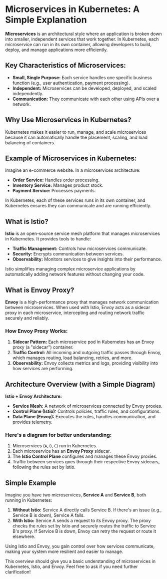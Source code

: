 
# Microservices in Kubernetes: A Simple Explanation

**Microservices** is an architectural style where an application is broken down into smaller, independent services that work together. In Kubernetes, each microservice can run in its own container, allowing developers to build, deploy, and manage applications more efficiently.

## Key Characteristics of Microservices:
- **Small, Single Purpose:** Each service handles one specific business function (e.g., user authentication, payment processing).
- **Independent:** Microservices can be developed, deployed, and scaled independently.
- **Communication:** They communicate with each other using APIs over a network.

## Why Use Microservices in Kubernetes?
Kubernetes makes it easier to run, manage, and scale microservices because it can automatically handle the placement, scaling, and load balancing of containers.

## Example of Microservices in Kubernetes:
Imagine an e-commerce website. In a microservices architecture:
- **Order Service:** Handles order processing.
- **Inventory Service:** Manages product stock.
- **Payment Service:** Processes payments.

In Kubernetes, each of these services runs in its own container, and Kubernetes ensures they can communicate and are running efficiently.

## What is Istio?
**Istio** is an open-source service mesh platform that manages microservices in Kubernetes. It provides tools to handle:
- **Traffic Management:** Controls how microservices communicate.
- **Security:** Encrypts communication between services.
- **Observability:** Monitors services to give insights into their performance.

Istio simplifies managing complex microservice applications by automatically adding network features without changing your code.

## What is Envoy Proxy?
**Envoy** is a high-performance proxy that manages network communication between microservices. When used with Istio, Envoy acts as a sidecar proxy in each microservice, intercepting and routing network traffic securely and reliably.

### How Envoy Proxy Works:
1. **Sidecar Pattern:** Each microservice pod in Kubernetes has an Envoy proxy (a "sidecar") container.
2. **Traffic Control:** All incoming and outgoing traffic passes through Envoy, which manages routing, load balancing, retries, and more.
3. **Observability:** Envoy collects metrics and logs, providing visibility into how services are performing.

## Architecture Overview (with a Simple Diagram)
**Istio + Envoy Architecture:**
- **Service Mesh:** A network of microservices connected by Envoy proxies.
- **Control Plane (Istio):** Controls policies, traffic rules, and configurations.
- **Data Plane (Envoy):** Executes the rules, handles communication, and provides telemetry.

### Here's a diagram for better understanding:
1. Microservices (`A`, `B`, `C`) run in Kubernetes.
2. Each microservice has an **Envoy Proxy** sidecar.
3. The **Istio Control Plane** configures and manages these Envoy proxies.
4. Traffic between services goes through their respective Envoy sidecars, following the rules set by Istio.

## Simple Example
Imagine you have two microservices, **Service A** and **Service B**, both running in Kubernetes:
1. **Without Istio:** Service A directly calls Service B. If there's an issue (e.g., Service B is down), Service A fails.
2. **With Istio:** Service A sends a request to its Envoy proxy. The proxy checks the rules set by Istio and securely routes the traffic to Service B's proxy. If Service B is down, Envoy can retry the request or route it elsewhere.

Using Istio and Envoy, you gain control over how services communicate, making your system more resilient and easier to manage.

This overview should give you a basic understanding of microservices in Kubernetes, Istio, and Envoy. Feel free to ask if you need further clarification!
